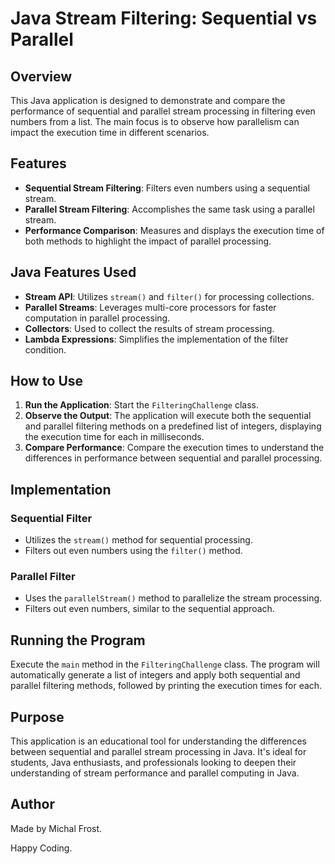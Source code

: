# Java Stream Filtering: Sequential vs Parallel

## Overview
This Java application is designed to demonstrate and compare the performance of sequential and parallel stream processing in filtering even numbers from a list. The main focus is to observe how parallelism can impact the execution time in different scenarios.

## Features
- **Sequential Stream Filtering**: Filters even numbers using a sequential stream.
- **Parallel Stream Filtering**: Accomplishes the same task using a parallel stream.
- **Performance Comparison**: Measures and displays the execution time of both methods to highlight the impact of parallel processing.

## Java Features Used
- **Stream API**: Utilizes `stream()` and `filter()` for processing collections.
- **Parallel Streams**: Leverages multi-core processors for faster computation in parallel processing.
- **Collectors**: Used to collect the results of stream processing.
- **Lambda Expressions**: Simplifies the implementation of the filter condition.

## How to Use
1. **Run the Application**: Start the `FilteringChallenge` class.
2. **Observe the Output**: The application will execute both the sequential and parallel filtering methods on a predefined list of integers, displaying the execution time for each in milliseconds.
3. **Compare Performance**: Compare the execution times to understand the differences in performance between sequential and parallel processing.

## Implementation
### Sequential Filter
- Utilizes the `stream()` method for sequential processing.
- Filters out even numbers using the `filter()` method.

### Parallel Filter
- Uses the `parallelStream()` method to parallelize the stream processing.
- Filters out even numbers, similar to the sequential approach.

## Running the Program
Execute the `main` method in the `FilteringChallenge` class. The program will automatically generate a list of integers and apply both sequential and parallel filtering methods, followed by printing the execution times for each.

## Purpose
This application is an educational tool for understanding the differences between sequential and parallel stream processing in Java. It's ideal for students, Java enthusiasts, and professionals looking to deepen their understanding of stream performance and parallel computing in Java.


## Author
Made by Michal Frost.

Happy Coding.